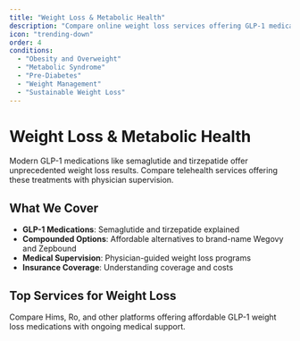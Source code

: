 ```yaml
---
title: "Weight Loss & Metabolic Health"
description: "Compare online weight loss services offering GLP-1 medications like semaglutide and tirzepatide with medical supervision."
icon: "trending-down"
order: 4
conditions:
  - "Obesity and Overweight"
  - "Metabolic Syndrome"
  - "Pre-Diabetes"
  - "Weight Management"
  - "Sustainable Weight Loss"
---
```


# Weight Loss & Metabolic Health

Modern GLP-1 medications like semaglutide and tirzepatide offer unprecedented weight loss results. Compare telehealth services offering these treatments with physician supervision.

## What We Cover

- **GLP-1 Medications**: Semaglutide and tirzepatide explained
- **Compounded Options**: Affordable alternatives to brand-name Wegovy and Zepbound
- **Medical Supervision**: Physician-guided weight loss programs
- **Insurance Coverage**: Understanding coverage and costs

## Top Services for Weight Loss

Compare Hims, Ro, and other platforms offering affordable GLP-1 weight loss medications with ongoing medical support.
